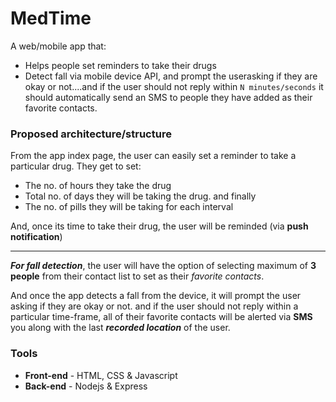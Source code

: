 # MedTime

A web/mobile app that:
* Helps people set reminders to take their drugs
* Detect fall via mobile device API, and prompt the userasking if they are okay or not....and if the user should not reply within `N minutes/seconds` it should automatically send an SMS to people they have added as their favorite contacts.

### Proposed  architecture/structure

From the app index page, the user can easily set a reminder to take a particular drug. They get to set:
 * The no. of hours they take the drug
 * Total no. of days they will be taking the drug.  and finally
 * The no. of pills they will be taking for each interval

And, once its time to take their drug, the user will be reminded (via **push notification**)

____

***For fall detection***, the user will have the option of selecting maximum of **3 people** from their contact list to set as their *favorite contacts*.

And once the app detects a fall from the device, it will prompt the user asking if they are okay or not.
and if the user should not reply within a particular time-frame, all of their favorite contacts will be alerted via **SMS** you along with the last ***recorded location*** of the user.

### Tools
- **Front-end** - HTML, CSS & Javascript
- **Back-end** - Nodejs & Express
